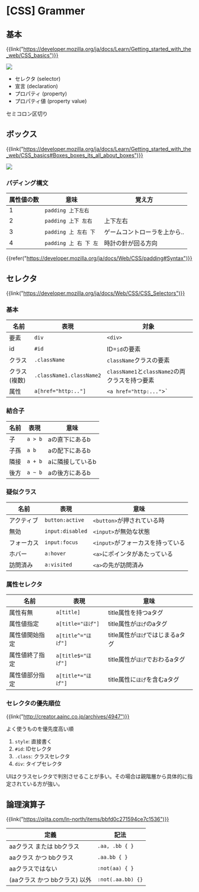 # [CSS] Grammer


基本
----

{{link("https://developer.mozilla.org/ja/docs/Learn/Getting_started_with_the_web/CSS_basics")}}

![](https://mdn.mozillademos.org/files/9461/css-declaration-small.png)

* セレクタ (selector)
* 宣言 (declaration)
* プロパティ (property)
* プロパティ値 (property value)

セミコロン区切り


ボックス
--------

{{link("https://developer.mozilla.org/ja/docs/Learn/Getting_started_with_the_web/CSS_basics#Boxes_boxes_its_all_about_boxes")}}

![](https://mdn.mozillademos.org/files/9443/box-model.png)

### パディング構文

| 属性値の数 |         意味          |            覚え方            |
| ---------- | --------------------- | ---------------------------- |
| 1          | `padding 上下左右`    |                              |
| 2          | `padding 上下 左右`   | 上下左右                     |
| 3          | `padding 上 左右 下`  | ゲームコントローラを上から.. |
| 4          | `padding 上 右 下 左` | 時計の針が回る方向           |

{{refer("https://developer.mozilla.org/ja/docs/Web/CSS/padding#Syntax")}}


セレクタ
--------

{{link("https://developer.mozilla.org/ja/docs/Web/CSS/CSS_Selectors")}}

### 基本

|     名前     |           表現           |                      対象                      |
| ------------ | ------------------------ | ---------------------------------------------- |
| 要素         | `div`                    | `<div>`                                        |
| id           | `#id`                    | ID=`id`の要素                                  |
| クラス       | `.className`             | `className`クラスの要素                        |
| クラス(複数) | `.className1.className2` | `className1`と`className2`の両クラスを持つ要素 |
| 属性         | `a[href="http:.."]`      | `<a href="http:..."`>`                         |


### 結合子

| 名前 |  表現   |       意味       |
| ---- | ------- | ---------------- |
| 子   | `a > b` | aの直下にあるb   |
| 子孫 | `a b`   | aの配下にあるb   |
| 隣接 | `a + b` | aに隣接しているb |
| 後方 | `a ~ b` | aの後方にあるb   |


### 疑似クラス

|    名前    |       表現       |               意味                |
| ---------- | ---------------- | --------------------------------- |
| アクティブ | `button:active`  | `<button>`が押されている時        |
| 無効       | `input:disabled` | `<input>`が無効な状態             |
| フォーカス | `input:focus`    | `<input>`がフォーカスを持っている |
| ホバー     | `a:hover`        | `<a>`にポインタがあたっている     |
| 訪問済み   | `a:visited`      | `<a>`の先が訪問済み               |

### 属性セレクタ

|      名前      |        表現        |               意味               |
| -------------- | ------------------ | -------------------------------- |
| 属性有無       | `a[title]`         | title属性を持つaタグ             |
| 属性値指定     | `a[title="ほげ"]`  | title属性が`ほげ`のaタグ         |
| 属性値開始指定 | `a[title^="ほげ"]` | title属性が`ほげ`ではじまるaタグ |
| 属性値終了指定 | `a[title$="ほげ"]` | title属性が`ほげ`でおわるaタグ   |
| 属性値部分指定 | `a[title*="ほげ"]` | title属性に`ほげ`を含むaタグ     |

### セレクタの優先順位

{{link("http://creator.aainc.co.jp/archives/4947")}}

よく使うものを優先度高い順

1. `style`: 直接書く
2. `#id`: IDセレクタ
3. `.class`: クラスセレクタ
4. `div`: タイプセレクタ

UIはクラスセレクタで判別させることが多い。その場合は親階層から具体的に指定されている方が強い。


論理演算子
----------

{{link("https://qiita.com/ln-north/items/bbfd0c271594ce7c1536")}}

|             定義              |       記法        |
| ----------------------------- | ----------------- |
| aaクラス または bbクラス      | `.aa, .bb { }`    |
| aaクラス かつ bbクラス        | `.aa.bb { }`      |
| aaクラスではない              | `:not(aa) { }`    |
| (aaクラス かつ bbクラス) 以外 | `:not(.aa.bb) {}` |
